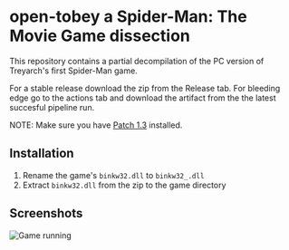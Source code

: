 # open-tobey a Spider-Man: The Movie Game dissection

This repository contains a partial decompilation of the PC version of Treyarch's first Spider-Man game.


For a stable release download the zip from the Release tab. For bleeding edge go to the actions tab and download the artifact from the the latest succesful pipeline run.

NOTE: Make sure you have [Patch 1.3](https://community.pcgamingwiki.com/files/file/791-spider-man-the-movie-patch-13/) installed.

## Installation

1. Rename the game's `binkw32.dll` to `binkw32_.dll`
2. Extract `binkw32.dll` from the zip to the game directory


## Screenshots

![Game running](https://krystalgamer.github.io/static/images/open-tobey/it-works.png)

